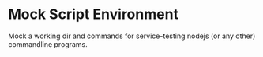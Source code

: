 # Mock Script Environment

Mock a working dir and commands for service-testing nodejs (or any other) commandline programs.
